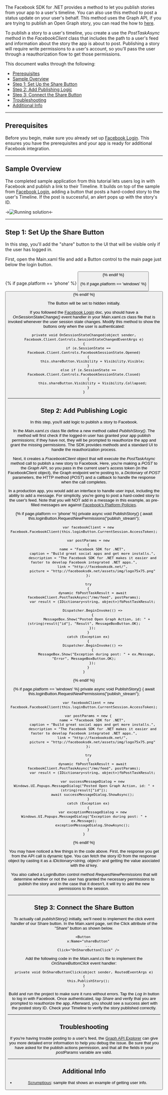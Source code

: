 The Facebook SDK for .NET provides a method to let you publish stories from your app to a user's timeline. You can also use this method to post a status update on your user's behalf. This method uses the Graph API, if you are trying to publish an Open Graph story, you can read the how to [here](../../tutorial/#5).

To publish a story to a user's timeline, you create a use the _PostTaskAsync_ method in the _FacebookClient_ class that includes the path to a user's feed and information about the story the app is about to post. Publishing a story will require write permissions to a user's account, so you'll pass the user through a reauthorization flow to get those permissions.

This document walks through the following:

* [Prerequisites](#1)
* [Sample Overview](#2)
* [Step 1: Set Up the Share Button](#3)
* [Step 2: Add Publishing Logic](#4)
* [Step 3: Connect the Share Button](#5)
* [Troubleshooting](#6)
* [Additional Info](#7)


---

## Prerequisites

Before you begin, make sure you already set up [Facebook Login](../login). This ensures you have the prerequisites and your app is ready for additional Facebook integration.

---

## Sample Overview


The completed sample application from this tutorial lets users log in with Facebook and publish a link to their Timeline. It builds on top of the sample from [Facebook Login](../login), adding a button that posts a hard-coded story to the user's Timeline. If the post is successful, an alert pops up with the story's ID.

->![Running solution](images/running-solution.png)<-

---


## Step 1: Set Up the Share Button

In this step, you'll add the "share" button to the UI that will be visible only if the user has logged in.

First, open the Main.xaml file and add a Button control to the main page just below the login button.

{% if page.platform == 'phone' %}
    <Button
        x:Name="shareButton"
        Height="70"
        Width="300"
        VerticalAlignment="Top"
        HorizontalAlignment="Center"
        Margin="0,100,0,0"
        FontSize="20"
        Content="Share"
        Visibility="Collapsed" />
{% endif %}

{% if page.platform == 'windows' %}
    <Button
        x:Name="shareButton"
        Height="70"
        Width="200"
        VerticalAlignment="Top"
        HorizontalAlignment="Center"
        Margin="0,290,0,0"
        FontSize="20"
        Content="Share"
        Visibility="Collapsed" />
{% endif %}

The Button will be set to hidden initially.

If you followed the [Facebook Login](../login) doc, you should have a _OnSessionStateChange()_ event handler in your Main.xaml.cs class file that is invoked whenever the user session state changes. Modify this method to show the buttons only when the user is authenticated:

    private void OnSessionStateChanged(object sender, Facebook.Client.Controls.SessionStateChangedEventArgs e)
    {
        if (e.SessionState == Facebook.Client.Controls.FacebookSessionState.Opened)
        {
            this.shareButton.Visibility = Visibility.Visible;
        }
        else if (e.SessionState == Facebook.Client.Controls.FacebookSessionState.Closed)
        {
            this.shareButton.Visibility = Visibility.Collapsed;
        }
    }

---

## Step 2: Add Publishing Logic

In this step, you'll add logic to publish a story to Facebook.

In the _Main.xaml.cs_ class file define a new method called _PublishStory()_. The method will first check if the logged-in user has granted your app publish permissions; if they have not, they will be prompted to reauthorize the app and grant the missing permissions. The SDK provides methods and a standard UI to handle the reauthorization process.

Next, it creates a _FracebookClient_ object that will execute the _PostTaskAsync_ method call to publish a new story to Facebook. Here, you're making a _POST_ to the _Graph API_, so you pass in the current user's access token (in the FacebookClient object), the Graph endpoint we're posting to, a _Dictionary_ of _POST_ parameters, the HTTP method (_POST_) and a callback to handle the response when the call completes.

In a production app, you would add an interface to handle user input, including the ability to add a message. For simplicity, you're going to post a hard-coded story to the user's feed. Note that you will NOT add in a message in this example, as pre-filled messages are against [Facebook's Platform Policies](https://developers.facebook.com/policy/).

{% if page.platform == 'phone' %}
    private async void PublishStory()
    {
        await this.loginButton.RequestNewPermissions("publish_stream");

        var facebookClient = new Facebook.FacebookClient(this.loginButton.CurrentSession.AccessToken);

        var postParams = new
        {
            name = "Facebook SDK for .NET",
            caption = "Build great social apps and get more installs.",
            description = "The Facebook SDK for .NET makes it easier and faster to develop Facebook integrated .NET apps.",
            link = "http://facebooksdk.net/",
            picture = "http://facebooksdk.net/assets/img/logo75x75.png"
        };

        try
        {
            dynamic fbPostTaskResult = await facebookClient.PostTaskAsync("/me/feed", postParams);
            var result = (IDictionary<string, object>)fbPostTaskResult;

            Dispatcher.BeginInvoke(() =>
            {
                MessageBox.Show("Posted Open Graph Action, id: " + (string)result["id"], "Result", MessageBoxButton.OK);
            });
        }
        catch (Exception ex)
        {
            Dispatcher.BeginInvoke(() =>
            {
                MessageBox.Show("Exception during post: " + ex.Message, "Error", MessageBoxButton.OK);
            });
        }
    }
{% endif %}

{% if page.platform == 'windows' %}
    private async void PublishStory()
    {
        await this.loginButton.RequestNewPermissions("publish_stream");

        var facebookClient = new Facebook.FacebookClient(this.loginButton.CurrentSession.AccessToken);

        var postParams = new {
            name = "Facebook SDK for .NET",
            caption = "Build great social apps and get more installs.",
            description = "The Facebook SDK for .NET makes it easier and faster to develop Facebook integrated .NET apps.",
            link = "http://facebooksdk.net/",
            picture = "http://facebooksdk.net/assets/img/logo75x75.png"
        };

        try
        {
            dynamic fbPostTaskResult = await facebookClient.PostTaskAsync("/me/feed", postParams);
            var result = (IDictionary<string, object>)fbPostTaskResult;

            var successMessageDialog = new Windows.UI.Popups.MessageDialog("Posted Open Graph Action, id: " + (string)result["id"]);
            await successMessageDialog.ShowAsync();
        }
        catch (Exception ex)
        {
            var exceptionMessageDialog = new Windows.UI.Popups.MessageDialog("Exception during post: " + ex.Message);
            exceptionMessageDialog.ShowAsync();
        }
    }
{% endif %}

You may have noticed a few things in the code above. First, the response you get from the API call is dynamic type. You can fetch the story ID from the response object by casting it as a _IDictionary<string, object>_ and getting the value asociated with the _id_ key.

You also called a LoginButton control method _RequestNewPermissions_ that will determine whether or not the user has granted the necessary permissions to publish the story and in the case that it doesn't, it will try to add the new permissions to the session.

---

## Step 3: Connect the Share Button

To actually call _publishStory()_ initially, we'll need to implement the click event handler of our Share button. In the Main.xaml page, set the Click attribute of the "Share" button as shown below.


    <Button 
        x:Name="shareButton"
        ...
        Click="OnShareButtonClick" />

Add the following code in the _Main.xaml.cs_ file to implement the _OnShareButtonClick_ event handler:

    private void OnShareButtonClick(object sender, RoutedEventArgs e)
    {
        this.PublishStory();
    }

Build and run the project to make sure it runs without errors. Tap the _Log In_ button to log in with Facebook. Once authenticated, tap _Share_ and verify that you are prompted to reauthorize the app. Afterward, you should see a success alert with the posted story ID. Check your Timeline to verify the story published correctly.

---

## Troubleshooting

If you're having trouble posting to a user's feed, the [Graph API Explorer](https://developers.facebook.com/tools/explorer) can give you more detailed error information to help you debug the issue. Be sure that you have asked for the publish actions permission, and that all the fields in your _postParams_ variable are valid.

---

## Additional Info

- [Scrumptious][1]: sample that shows an example of getting user info.

[1]: ../../tutorial/
